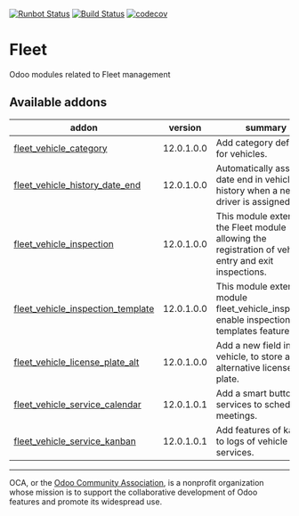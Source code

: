 [![Runbot Status](https://runbot.odoo-community.org/runbot/badge/flat/291/12.0.svg)](https://runbot.odoo-community.org/runbot/repo/github-com-oca-fleet-291)
[![Build Status](https://travis-ci.com/OCA/fleet.svg?branch=112.0)](https://travis-ci.com/OCA/fleet)
[![codecov](https://codecov.io/gh/OCA/fleet/branch/12.0/graph/badge.svg)](https://codecov.io/gh/OCA/fleet)

# Fleet

Odoo modules related to Fleet management

<!-- prettier-ignore-start -->
[//]: # (addons)

Available addons
----------------
addon | version | summary
--- | --- | ---
[fleet_vehicle_category](fleet_vehicle_category/) | 12.0.1.0.0 | Add category definition for vehicles.
[fleet_vehicle_history_date_end](fleet_vehicle_history_date_end/) | 12.0.1.0.0 | Automatically assign date end in vehicle history when a new driver is assigned.
[fleet_vehicle_inspection](fleet_vehicle_inspection/) | 12.0.1.0.0 | This module extends the Fleet module allowing the registration of vehicle entry and exit inspections.
[fleet_vehicle_inspection_template](fleet_vehicle_inspection_template/) | 12.0.1.0.0 | This module extend module fleet_vehicle_inspection enable inspection templates feature
[fleet_vehicle_license_plate_alt](fleet_vehicle_license_plate_alt/) | 12.0.1.0.0 | Add a new field in the vehicle, to store an alternative license plate.
[fleet_vehicle_service_calendar](fleet_vehicle_service_calendar/) | 12.0.1.0.1 | Add a smart button in services to schedule meetings.
[fleet_vehicle_service_kanban](fleet_vehicle_service_kanban/) | 12.0.1.0.1 | Add features of kanban to logs of vehicle services.

[//]: # (end addons)
<!-- prettier-ignore-end -->

----

OCA, or the [Odoo Community Association](http://odoo-community.org/), is a nonprofit organization whose
mission is to support the collaborative development of Odoo features and
promote its widespread use.
